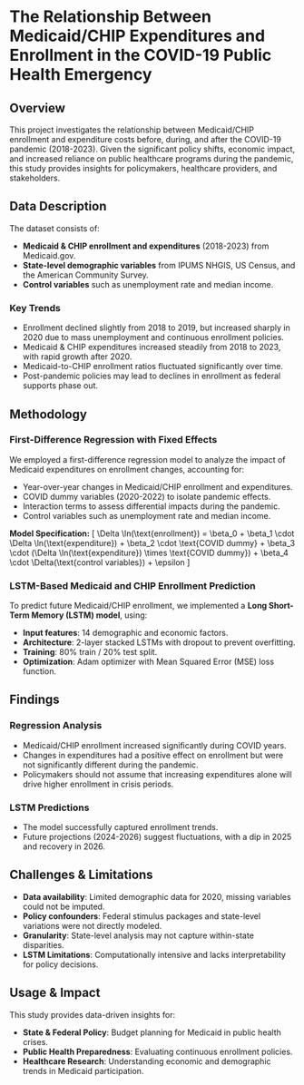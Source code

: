 # The Relationship Between Medicaid/CHIP Expenditures and Enrollment in the COVID-19 Public Health Emergency

## Overview

This project investigates the relationship between Medicaid/CHIP enrollment and expenditure costs before, during, and after the COVID-19 pandemic (2018-2023). Given the significant policy shifts, economic impact, and increased reliance on public healthcare programs during the pandemic, this study provides insights for policymakers, healthcare providers, and stakeholders.

## Data Description

The dataset consists of:
- **Medicaid & CHIP enrollment and expenditures** (2018-2023) from Medicaid.gov.
- **State-level demographic variables** from IPUMS NHGIS, US Census, and the American Community Survey.
- **Control variables** such as unemployment rate and median income.

### **Key Trends**
- Enrollment declined slightly from 2018 to 2019, but increased sharply in 2020 due to mass unemployment and continuous enrollment policies.
- Medicaid & CHIP expenditures increased steadily from 2018 to 2023, with rapid growth after 2020.
- Medicaid-to-CHIP enrollment ratios fluctuated significantly over time.
- Post-pandemic policies may lead to declines in enrollment as federal supports phase out.

## **Methodology**
### **First-Difference Regression with Fixed Effects**
We employed a first-difference regression model to analyze the impact of Medicaid expenditures on enrollment changes, accounting for:
- Year-over-year changes in Medicaid/CHIP enrollment and expenditures.
- COVID dummy variables (2020-2022) to isolate pandemic effects.
- Interaction terms to assess differential impacts during the pandemic.
- Control variables such as unemployment rate and median income.

**Model Specification:**
\[
\Delta \ln(\text{enrollment}) = \beta_0 + \beta_1 \cdot \Delta \ln(\text{expenditure}) + \beta_2 \cdot \text{COVID dummy} + \beta_3 \cdot (\Delta \ln(\text{expenditure}) \times \text{COVID dummy}) + \beta_4 \cdot \Delta(\text{control variables}) + \epsilon
\]

### **LSTM-Based Medicaid and CHIP Enrollment Prediction**
To predict future Medicaid/CHIP enrollment, we implemented a **Long Short-Term Memory (LSTM) model**, using:
- **Input features**: 14 demographic and economic factors.
- **Architecture**: 2-layer stacked LSTMs with dropout to prevent overfitting.
- **Training**: 80% train / 20% test split.
- **Optimization**: Adam optimizer with Mean Squared Error (MSE) loss function.

## **Findings**
### **Regression Analysis**
- Medicaid/CHIP enrollment increased significantly during COVID years.
- Changes in expenditures had a positive effect on enrollment but were not significantly different during the pandemic.
- Policymakers should not assume that increasing expenditures alone will drive higher enrollment in crisis periods.

### **LSTM Predictions**
- The model successfully captured enrollment trends.
- Future projections (2024-2026) suggest fluctuations, with a dip in 2025 and recovery in 2026.

## **Challenges & Limitations**
- **Data availability**: Limited demographic data for 2020, missing variables could not be imputed.
- **Policy confounders**: Federal stimulus packages and state-level variations were not directly modeled.
- **Granularity**: State-level analysis may not capture within-state disparities.
- **LSTM Limitations**: Computationally intensive and lacks interpretability for policy decisions.

## **Usage & Impact**
This study provides data-driven insights for:
- **State & Federal Policy**: Budget planning for Medicaid in public health crises.
- **Public Health Preparedness**: Evaluating continuous enrollment policies.
- **Healthcare Research**: Understanding economic and demographic trends in Medicaid participation.

